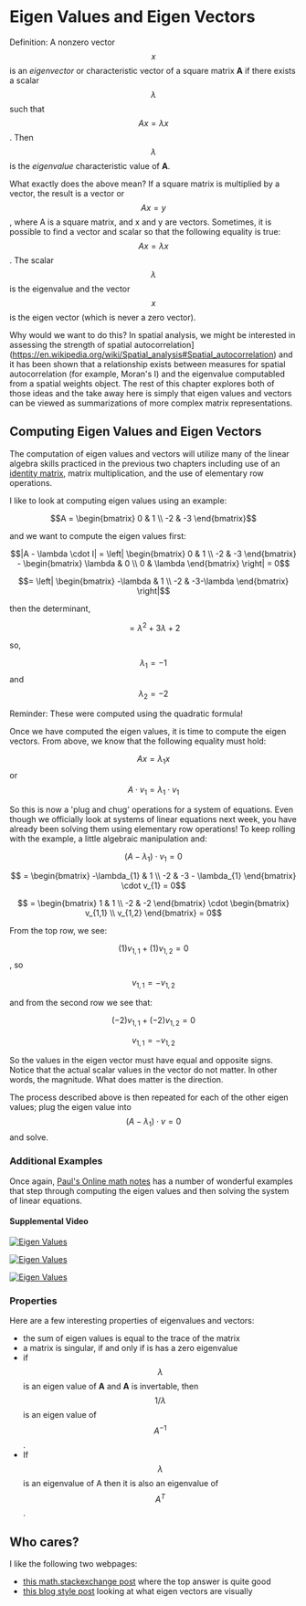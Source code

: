 # Eigen Values and Eigen Vectors

Definition: A nonzero vector $$x$$ is an *eigenvector* or characteristic vector of a square matrix **A** if there exists a scalar $$\lambda$$ such that $$Ax = \lambda x$$.  Then $$\lambda$$ is the *eigenvalue* characteristic value of **A**.

What exactly does the above mean?  If a square matrix is multiplied by a vector, the result is a vector or $$Ax = y$$, where A is a square matrix, and x and y are vectors.  Sometimes, it is possible to find a vector and scalar so that the following equality is true: $$Ax = \lambda x$$.  The scalar $$\lambda$$ is the eigenvalue and the vector $$x$$ is the eigen vector (which is never a zero vector).

Why would we want to do this?  In spatial analysis, we might be interested in assessing the strength of spatial autocorrelation](https://en.wikipedia.org/wiki/Spatial_analysis#Spatial_autocorrelation) and it has been shown that a relationship exists between measures for spatial autocorrelation (for example, Moran's I) and the eigenvalue computabled from a spatial weights object.  The rest of this chapter explores both of those ideas and the take away here is simply that eigen values and vectors can be viewed as summarizations of more complex matrix representations.

## Computing Eigen Values and Eigen Vectors
The computation of eigen values and vectors will utilize many of the linear algebra skills practiced in the previous two chapters including use of an [identity matrix](https://en.wikipedia.org/wiki/Identity_matrix), matrix multiplication, and the use of elementary row operations.

I like to look at computing eigen values using an example:

$$A = \begin{bmatrix}
0 & 1 \\
-2 & -3
\end{bmatrix}$$

and we want to compute the eigen values first:

$$|A - \lambda \cdot I| = \left| \begin{bmatrix}
0 & 1 \\
-2 & -3
\end{bmatrix} - \begin{bmatrix} 
\lambda & 0 \\
0 & \lambda
\end{bmatrix} \right| = 0$$

$$= \left| \begin{bmatrix}
-\lambda & 1  \\
-2 & -3-\lambda
\end{bmatrix} \right|$$

then the determinant,

$$= \lambda^{2} + 3\lambda + 2$$

so, 

$$\lambda_{1} = -1$$ and $$\lambda_{2} = -2$$

Reminder: These were computed using the quadratic formula!

Once we have computed the eigen values, it is time to compute the eigen vectors.  From above, we know that the following equality must hold:

$$Ax = \lambda_{1}x$$ or $$A\cdot v_{1} = \lambda_{1} \cdot v_{1}$$

So this is now a 'plug and chug' operations for a system of equations.  Even though we officially look at systems of linear equations next week, you have already been solving them using elementary row operations!  To keep rolling with the example, a little algebraic manipulation and:

$$(A - \lambda_{1}) \cdot v_{1} = 0$$

$$ = \begin{bmatrix}
-\lambda_{1} & 1 \\
-2 & -3 - \lambda_{1} 
\end{bmatrix} \cdot v_{1} = 0$$

$$ = \begin{bmatrix}
1 & 1 \\
-2 & -2
\end{bmatrix} \cdot \begin{bmatrix} v_{1,1} \\ v_{1,2} \end{bmatrix} = 0$$

From the top row, we see:

$$(1)v_{1,1} + (1)v_{1,2} = 0$$, so

$$v_{1,1} = -v_{1,2}$$

and from the second row we see that:

$$(-2)v_{1,1} + (-2)v_{1,2} = 0$$

$$ v_{1,1} = -v_{1,2}$$

So the values in the eigen vector must have equal and opposite signs.  Notice that the actual scalar values in the vector do not matter.  In other words, the magnitude.  What does matter is the direction.

The process described above is then repeated for each of the other eigen values; plug the eigen value into 
$$(A - \lambda_{1}) \cdot v = 0$$ and solve.

### Additional Examples
Once again, [Paul's Online math notes](http://tutorial.math.lamar.edu/Classes/DE/LA_Eigen.aspx) has a number of wonderful examples that step through computing the eigen values and then solving the system of linear equations.

#### Supplemental Video

[![Eigen Values](http://img.youtube.com/vi/PhfbEr2btGQ/0.jpg)](https://www.khanacademy.org/math/linear-algebra/alternate-bases/eigen-everything/v/linear-algebra-introduction-to-eigenvalues-and-eigenvectors)

[![Eigen Values](http://img.youtube.com/vi/pZ6mMVEE89g/0.jpg)](https://www.khanacademy.org/math/linear-algebra/alternate-bases/eigen-everything/v/linear-algebra-example-solving-for-the-eigenvalues-of-a-2x2-matrix)

[![Eigen Values](http://img.youtube.com/vi/3-xfmbdzkqc/0.jpg)](https://www.khanacademy.org/math/linear-algebra/alternate-bases/eigen-everything/v/linear-algebra-finding-eigenvectors-and-eigenspaces-example)

### Properties
Here are a few interesting properties of eigenvalues and vectors:

* the sum of eigen values is equal to the trace of the matrix
* a matrix is singular, if and only if is has a zero eigenvalue
* if $$\lambda$$ is an eigen value of **A** and **A** is invertable, then $$1/\lambda$$ is an eigen value of $$A^{-1}$$.
* If $$\lambda$$ is an eigenvalue of A then it is also an eigenvalue of $$A^{T}$$.

## Who cares?
I like the following two webpages:

* [this math.stackexchange post](http://math.stackexchange.com/questions/23312/what-is-the-importance-of-eigenvalues-eigenvectors) where the top answer is quite good
* [this blog style post](http://setosa.io/ev/eigenvectors-and-eigenvalues/) looking at what eigen vectors are visually

